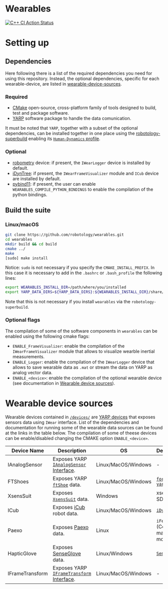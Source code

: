 # Wearables

[![C++ CI Action Status](https://github.com/robotology/wearables/workflows/C++%20CI%20Workflow/badge.svg)](https://github.com/robotology/wearables/actions/workflows/ci.yml)

# Setting up
## Dependencies
Here following there is a list of the required dependencies you need for using this repository. Instead, the optional dependencies, specific for each wearable-device, are listed in [wearable-device-sources](#wearable-device-sources).

### Required
* [CMake](https://cmake.org/download/) open-source, cross-platform family of tools designed to build, test and package software.
* [YARP](http://www.yarp.it/) software package to handle the data comunication.

It must be noted that `YARP`, together with a subset of the optional dependencies, can be installed together in one place using the [robotology-superbuild](https://github.com/robotology/robotology-superbuild) enabling its [`Human-Dynamics` profile](https://github.com/robotology/robotology-superbuild#human-dynamics).

### Optional
* [robometry](https://github.com/robotology/robometry) device: if present, the `IWearLogger` device is installed by default.
* [iDynTree](https://github.com/robotology/idyntree): if present, the `IWearFrameVisualizer` module and `ICub` device are installed by default.
* [pybind11](https://github.com/pybind/pybind11): if present, the user can enable `WEARABLES_COMPILE_PYTHON_BINDINGS` to enable the compilation of the python bindings.

## Build the suite
### Linux/macOS

```sh
git clone https://github.com/robotology/wearables.git
cd wearables
mkdir build && cd build
cmake ../
make
[sudo] make install
```
Notice: `sudo` is not necessary if you specify the `CMAKE_INSTALL_PREFIX`. In this case it is necessary to add in the `.bashrc` or `.bash_profile` the following lines:
``` sh
export WEARABLES_INSTALL_DIR=/path/where/you/installed
export YARP_DATA_DIRS=${YARP_DATA_DIRS}:${WEARABLES_INSTALL_DIR}/share/yarp
```
Note that this is not necessary if you install `wearables` via the `robotology-superbuild`.

### Optional flags
The compilation of some of the software components in `wearables` can be enabled using the following cmake flags:
- `ENABLE_FrameVisualizer`: enable the compilation of the `IWearFrameVisualizer` module that allows to visualize wearble inertial measurements.
- `ENABLE_Logger`: enable the compilation of the `IWearLogger` device that allows to save wearable data as `.mat` or stream the data on YARP as analog vector data.
- `ENABLE_<device>`: enable the compilation of the optional wearable device (see documentation in [Wearable device sources](#wearable-device-sources)).


# Wearable device sources
Wearable devices contained in [`/devices/`](/devices) are [YARP devices](http://www.yarp.it/git-master/note_devices.html) that exposes sensors data using `IWear` interface. List of the dependencies and documentation for running some of the wearable data sources can be found at the links in the table below. The compilation of some of theese devices can be enable/disabled changing the CMAKE option `ENABLE_<device>`.

| Device Name | Description | OS | Dependencies| Documentation |
|---------------|------|---------------|----------------------------------------------------------|------|
| IAnalogSensor | Exposes YARP [`IAnalogSensor` Interface](http://www.yarp.it/git-master/classyarp_1_1dev_1_1IAnalogSensor.html). |  Linux/MacOS/Windows  | - |  - |
| FTShoes | Exposes YARP [`ftShoe`](https://github.com/robotology/forcetorque-yarp-devices/tree/master/ftShoe) data. |  Linux/MacOS/Windows   | [`forcetorque-yarp-devices`](https://github.com/robotology/forcetorque-yarp-devices) | [:books:](/doc/How-to-run-FTshoes.md) |
| XsensSuit | Exposes [`XsensSuit`](https://www.xsens.com/motion-capture) data. |  Windows   | xsens MVN SDK 2018.0.3 | [:books:](/doc/How-to-run-XsensSuit.md) |
| ICub | Exposes [iCub](https://icub.iit.it/) robot data. |  Linux/MacOS/Windows   | [`iDynTree`](https://github.com/robotology/idyntree) | [:books:](/doc/How-to-run-iCub-as-wearable-source.md) |
| Paexo | Exposes [Paexo](https://paexo.com/?lang=en) data. |  Linux  | `iFeelDriver` (Contact the maintainer for more details) | - |
| HapticGlove | Exposes [SenseGlove](https://www.senseglove.com/product/developers-kit/) data. |  Linux/Windows  | [`SenseGloveSDK`](https://github.com/Adjuvo/SenseGlove-API) | [:books:](./doc/How-to-compile-and-run-HapticGlove.md) |
| IFrameTransform | Exposes YARP [`IFrameTransform` Interface](http://www.yarp.it/git-master/classyarp_1_1dev_1_1IFrameTransform.html). |  Linux/MacOS/Windows  | - |  - |
